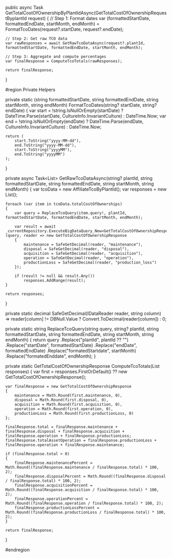 public async Task<GetTotalCostOfOwnershipResponse> GetTotalCostOfOwnershipByPlantIdAsync(GetTotalCostOfOwnershipRequestByplantId request)
{
    // Step 1: Format dates
    var (formattedStartDate, formattedEndDate, startMonth, endMonth) = FormatTcoDates(request?.startDate, request?.endDate);

    // Step 2: Get raw TCO data
    var rawResponses = await GetRawTcoDataAsync(request?.plantId, formattedStartDate, formattedEndDate, startMonth, endMonth);

    // Step 3: Aggregate and compute percentages
    var finalResponse = ComputeTcoTotals(rawResponses);

    return finalResponse;
}

#region Private Helpers

private static (string formattedStartDate, string formattedEndDate, string startMonth, string endMonth) FormatTcoDates(string? startDate, string? endDate)
{
    var start = !string.IsNullOrEmpty(startDate) ? DateTime.Parse(startDate, CultureInfo.InvariantCulture) : DateTime.Now;
    var end = !string.IsNullOrEmpty(endDate) ? DateTime.Parse(endDate, CultureInfo.InvariantCulture) : DateTime.Now;

    return (
        start.ToString("yyyy-MM-dd"),
        end.ToString("yyyy-MM-dd"),
        start.ToString("yyyyMM"),
        end.ToString("yyyyMM")
    );
}

private async Task<List<GetTotalCostOfOwnershipResponse>> GetRawTcoDataAsync(string? plantId, string formattedStartDate, string formattedEndDate, string startMonth, string endMonth)
{
    var tcoData = new AffiliateTcoByPlantId();
    var responses = new List<GetTotalCostOfOwnershipResponse>();

    foreach (var item in tcoData.totalCostOfOwnerships)
    {
        var query = ReplaceTcoQuery(item.query!, plantId, formattedStartDate, formattedEndDate, startMonth, endMonth);

        var result = await _currentRepository.ExecuteBigDataQuery_New<GetTotalCostOfOwnershipResponse>(query, reader => new GetTotalCostOfOwnershipResponse
        {
            maintenance = SafeGetDecimal(reader, "maintenance"),
            disposal = SafeGetDecimal(reader, "disposal"),
            acquisition = SafeGetDecimal(reader, "acquisition"),
            operation = SafeGetDecimal(reader, "operation"),
            productionLoss = SafeGetDecimal(reader, "production_loss")
        });

        if (result != null && result.Any())
            responses.AddRange(result);
    }

    return responses;
}

private static decimal SafeGetDecimal(IDataReader reader, string column)
    => reader[column] != DBNull.Value ? Convert.ToDecimal(reader[column]) : 0;

private static string ReplaceTcoQuery(string query, string? plantId, string formattedStartDate, string formattedEndDate, string startMonth, string endMonth)
{
    return query
        .Replace("plantId", plantId ?? "")
        .Replace("startDate", formattedStartDate)
        .Replace("endDate", formattedEndDate)
        .Replace("formatedStartdate", startMonth)
        .Replace("formatedEnddate", endMonth);
}

private static GetTotalCostOfOwnershipResponse ComputeTcoTotals(List<GetTotalCostOfOwnershipResponse> responses)
{
    var first = responses.FirstOrDefault() ?? new GetTotalCostOfOwnershipResponse();

    var finalResponse = new GetTotalCostOfOwnershipResponse
    {
        maintenance = Math.Round(first.maintenance, 0),
        disposal = Math.Round(first.disposal, 0),
        acquisition = Math.Round(first.acquisition, 0),
        operation = Math.Round(first.operation, 0),
        productionLoss = Math.Round(first.productionLoss, 0)
    };

    finalResponse.total = finalResponse.maintenance + finalResponse.disposal + finalResponse.acquisition + finalResponse.operation + finalResponse.productionLoss;
    finalResponse.totalAssetOperation = finalResponse.productionLoss + finalResponse.operation + finalResponse.maintenance;

    if (finalResponse.total > 0)
    {
        finalResponse.maintenancePercent = Math.Round((finalResponse.maintenance / finalResponse.total) * 100, 2);
        finalResponse.disposalPercent = Math.Round((finalResponse.disposal / finalResponse.total) * 100, 2);
        finalResponse.acquisitionPercent = Math.Round((finalResponse.acquisition / finalResponse.total) * 100, 2);
        finalResponse.operationPercent = Math.Round((finalResponse.operation / finalResponse.total) * 100, 2);
        finalResponse.productionLossPercent = Math.Round((finalResponse.productionLoss / finalResponse.total) * 100, 2);
    }

    return finalResponse;
}

#endregion
